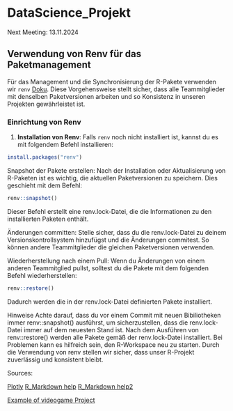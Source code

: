 # DataScience_Projekt



Next Meeting: 13.11.2024



## Verwendung von Renv für das Paketmanagement

Für das Management und die Synchronisierung der R-Pakete verwenden wir `renv` [Doku](https://rstudio.github.io/renv/articles/renv.html). Diese Vorgehensweise stellt sicher, dass alle Teammitglieder mit denselben Paketversionen arbeiten und so Konsistenz in unseren Projekten gewährleistet ist.

### Einrichtung von Renv

1. **Installation von Renv**: Falls `renv` noch nicht installiert ist, kannst du es mit folgendem Befehl installieren:
```R
install.packages("renv")
```
Snapshot der Pakete erstellen: Nach der Installation oder Aktualisierung von R-Paketen ist es wichtig, die aktuellen Paketversionen zu speichern. Dies geschieht mit dem Befehl:

```R
renv::snapshot()
```
Dieser Befehl erstellt eine renv.lock-Datei, die die Informationen zu den installierten Paketen enthält.

Änderungen committen: Stelle sicher, dass du die renv.lock-Datei zu deinem Versionskontrollsystem hinzufügst und die Änderungen commitest. So können andere Teammitglieder die gleichen Paketversionen verwenden.

Wiederherstellung nach einem Pull: Wenn du Änderungen von einem anderen Teammitglied pullst, solltest du die Pakete mit dem folgenden Befehl wiederherstellen:

```R
renv::restore()
```
Dadurch werden die in der renv.lock-Datei definierten Pakete installiert.

Hinweise
Achte darauf, dass du vor einem Commit mit neuen Bibiliotheken immer renv::snapshot() ausführst, um sicherzustellen, dass die renv.lock-Datei immer auf dem neuesten Stand ist.
Nach dem Ausführen von renv::restore() werden alle Pakete gemäß der renv.lock-Datei installiert. Bei Problemen kann es hilfreich sein, den R-Workspace neu zu starten.
Durch die Verwendung von renv stellen wir sicher, dass unser R-Projekt zuverlässig und konsistent bleibt.


Sources:


[Plotly](https://plotly.com/r/)
[R_Markdown help](https://bookdown.org/yihui/bookdown/)
[R_Markdown help2](https://holtzy.github.io/Pimp-my-rmd/)


[Example of videogame Project](https://florian-reichle.de/VisualDataAnalysis_VideoGameSales/VDAProjekt.html)
